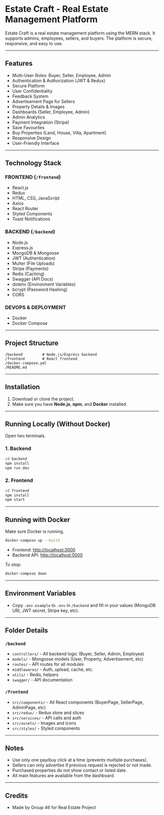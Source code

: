 # Estate Craft - Real Estate Management Platform

Estate Craft is a real estate management platform using the MERN stack. It supports admins, employees, sellers, and buyers. The platform is secure, responsive, and easy to use.

---

## Features

- Multi-User Roles: Buyer, Seller, Employee, Admin
- Authentication & Authorization (JWT & Redux)
- Secure Platform
- User Confidentiality
- Feedback System
- Advertisement Page for Sellers
- Property Details & Images
- Dashboards (Seller, Employee, Admin)
- Admin Analytics
- Payment Integration (Stripe)
- Save Favourites
- Buy Properties (Land, House, Villa, Apartment)
- Responsive Design
- User-Friendly Interface

---

## Technology Stack

### FRONTEND (`/frontend`)
- React.js
- Redux
- HTML, CSS, JavaScript
- Axios
- React Router
- Styled Components
- Toast Notifications

### BACKEND (`/backend`)
- Node.js
- Express.js
- MongoDB & Mongoose
- JWT (Authentication)
- Multer (File Uploads)
- Stripe (Payments)
- Redis (Caching)
- Swagger (API Docs)
- dotenv (Environment Variables)
- bcrypt (Password Hashing)
- CORS

### DEVOPS & DEPLOYMENT
- Docker
- Docker Compose

---

## Project Structure

```
/backend         # Node.js/Express backend
/frontend        # React frontend
/docker-compose.yml
/README.md
```

---

## Installation

1. Download or clone the project.
2. Make sure you have **Node.js**, **npm**, and **Docker** installed.

---

## Running Locally (Without Docker)

Open two terminals.

### 1. Backend

```bash
cd backend
npm install
npm run dev
```

### 2. Frontend

```bash
cd frontend
npm install
npm start
```

---

## Running with Docker

Make sure Docker is running.

```bash
docker-compose up --build
```

- Frontend: [http://localhost:3000](http://localhost:3000)
- Backend API: [http://localhost:5000](http://localhost:5000)

To stop:

```bash
docker-compose down
```

---

## Environment Variables

- Copy `.env.example` to `.env` in `/backend` and fill in your values (MongoDB URI, JWT secret, Stripe key, etc).

---

## Folder Details

### `/backend`
- `controllers/` - All backend logic (Buyer, Seller, Admin, Employee)
- `models/` - Mongoose models (User, Property, Advertisement, etc)
- `routes/` - API routes for all modules
- `middlewares/` - Auth, upload, cache, etc.
- `utils/` - Redis, helpers
- `swagger/` - API documentation

### `/frontend`
- `src/components/` - All React components (BuyerPage, SellerPage, AdminPage, etc)
- `src/redux/` - Redux store and slices
- `src/services/` - API calls and auth
- `src/assets/` - Images and icons
- `src/styles/` - Styled components

---

## Notes

- Use only one pay/buy click at a time (prevents multiple purchases).
- Sellers can only advertise if previous request is rejected or not made.
- Purchased properties do not show contact or listed date.
- All main features are available from the dashboard.

---

## Credits

- Made by Group 46 for Real Estate Project

